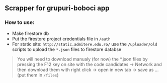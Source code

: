 ## Scrapper for grupuri-boboci app
### How to use:

- Make firestore db
- Put the firestore project credentials file in `/auth`
- For static site: `http://static.admitere.edu.ro/` use the `/uploader/old` scripts to upload the `*.json` files to firestore databse
> You will need to download manualy (for now) the *.json files by pressing the F12 key on site with the code candidates -> Network and then download them with right click -> open in new tab -> save as ... (put them in `/files`)